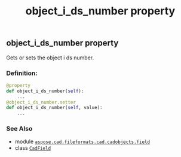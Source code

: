 ﻿---
title: object_i_ds_number property
second_title: Aspose.CAD for Python via .NET API References
description: 
type: docs
weight: 300
url: /python-net/aspose.cad.fileformats.cad.cadobjects.field/cadfield/object_i_ds_number/
is_root: false
---

## object_i_ds_number property


Gets or sets the object i ds number.
### Definition:
```python
@property
def object_i_ds_number(self):
    ...
@object_i_ds_number.setter
def object_i_ds_number(self, value):
    ...
```

### See Also
* module [`aspose.cad.fileformats.cad.cadobjects.field`](../../)
* class [`CadField`](/cad/python-net/aspose.cad.fileformats.cad.cadobjects.field/cadfield)
